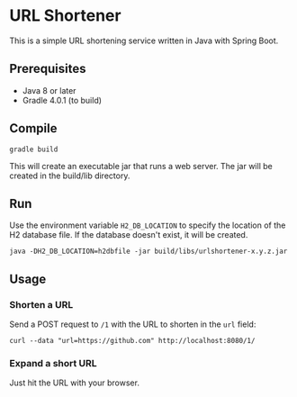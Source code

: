 # URL Shortener

This is a simple URL shortening service written in Java with Spring Boot.

## Prerequisites
- Java 8 or later
- Gradle 4.0.1 (to build)

## Compile
`gradle build`

This will create an executable jar that runs a web server.
The jar will be created in the build/lib directory.

## Run
Use the environment variable `H2_DB_LOCATION` to specify the location of the
H2 database file. If the database doesn't exist, it will be created.

`java -DH2_DB_LOCATION=h2dbfile -jar build/libs/urlshortener-x.y.z.jar`

## Usage
### Shorten a URL
Send a POST request to `/1` with the URL to shorten in the `url` field:

`curl --data "url=https://github.com" http://localhost:8080/1/`

### Expand a short URL
Just hit the URL with your browser.